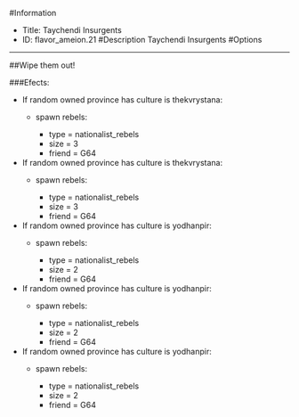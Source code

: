#Information
 - Title: Taychendi Insurgents
 - ID: flavor_ameion.21
#Description
Taychendi Insurgents
#Options

___
##Wipe them out!

###Efects:<ul><li>If random owned province has culture is thekvrystana:</li><ul><li>spawn rebels:</li><ul><li>type = nationalist_rebels</li><li>size = 3</li><li>friend = G64</li></ul></ul><li>If random owned province has culture is thekvrystana:</li><ul><li>spawn rebels:</li><ul><li>type = nationalist_rebels</li><li>size = 3</li><li>friend = G64</li></ul></ul><li>If random owned province has culture is yodhanpir:</li><ul><li>spawn rebels:</li><ul><li>type = nationalist_rebels</li><li>size = 2</li><li>friend = G64</li></ul></ul><li>If random owned province has culture is yodhanpir:</li><ul><li>spawn rebels:</li><ul><li>type = nationalist_rebels</li><li>size = 2</li><li>friend = G64</li></ul></ul><li>If random owned province has culture is yodhanpir:</li><ul><li>spawn rebels:</li><ul><li>type = nationalist_rebels</li><li>size = 2</li><li>friend = G64</li></ul></ul></ul>
